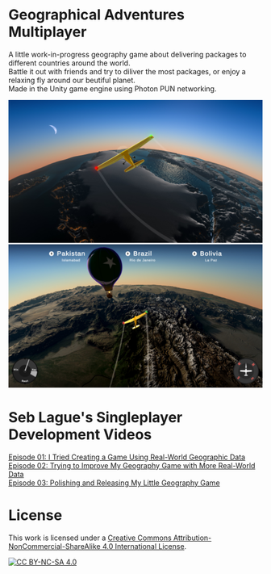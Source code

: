 # Geographical Adventures Multiplayer
A little work-in-progress geography game about delivering packages to different countries around the world. </br>
Battle it out with friends and try to diliver the most packages, or enjoy a relaxing fly around our beutiful planet. <br/>
Made in the Unity game engine using Photon PUN networking.


![Image](https://raw.githubusercontent.com/SebLague/Images/master/Geographical%20Adventures.jpg)
![Image](https://raw.githubusercontent.com/SebLague/Images/master/Geographical%20Adventures%202.jpg)
# Seb Lague's Singleplayer Development Videos
[Episode 01: I Tried Creating a Game Using Real-World Geographic Data](https://youtu.be/sLqXFF8mlEU) </br>
[Episode 02: Trying to Improve My Geography Game with More Real-World Data](https://youtu.be/UXD97l7ZT0w) </br>
[Episode 03: Polishing and Releasing My Little Geography Game](https://www.youtube.com/watch?v=pNp4ug5F6To)


# License
This work is licensed under a
[Creative Commons Attribution-NonCommercial-ShareAlike 4.0 International License][cc-by-nc-sa].

[![CC BY-NC-SA 4.0][cc-by-nc-sa-image]][cc-by-nc-sa]

[cc-by-nc-sa]: http://creativecommons.org/licenses/by-nc-sa/4.0/
[cc-by-nc-sa-image]: https://licensebuttons.net/l/by-nc-sa/4.0/88x31.png
[cc-by-nc-sa-shield]: https://img.shields.io/badge/License-CC%20BY--NC--SA%204.0-lightgrey.svg
